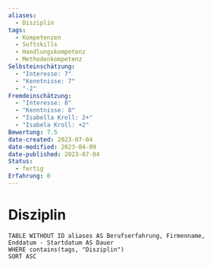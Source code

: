 ```yaml
---
aliases:
  - Disziplin
tags:
  - Kompetenzen
  - Softskills
  - Handlungskompetenz
  - Methodenkompetenz
Selbsteinschätzung:
  - "Interesse: 7"
  - "Kenntnisse: 7"
  - "-2"
Fremdeinschätzung:
  - "Interesse: 8"
  - "Kenntnisse: 8"
  - "Isabella Kroll: 2+"
  - "Isabela Kroll: +2"
Bewertung: 7.5
date-created: 2023-07-04
date-modified: 2023-04-09
date-published: 2023-07-04
Status:
  - fertig
Erfahrung: 0
---
```


# Disziplin

```dataview
TABLE WITHOUT ID aliases AS Berufserfahrung, Firmenname,
Enddatum - Startdatum AS Dauer
WHERE contains(tags, "Disziplin")
SORT ASC
```